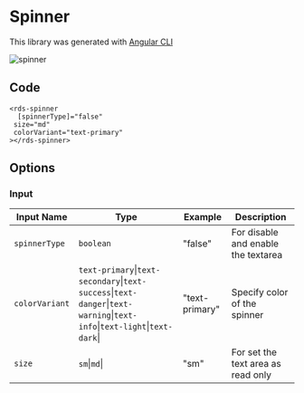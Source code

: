 # Spinner

This library was generated with [Angular CLI](https://github.com/angular/angular-cli)
<p align="left">
<img src="../../assets/spinner.png" alt="spinner"/>
<p/>

## Code

`<rds-spinner`  
`  [spinnerType]="false"`  
 ` size="md"`  
 ` colorVariant="text-primary"`  
`></rds-spinner>`  

## Options
### Input
<!-- prettier-ignore -->
| Input Name                  | Type                             |Example| Description                                                                  |
| --------------------------- | -------------------------------- |------------| ---------------------------------------------------------------------------- |
| `spinnerType`                     | `boolean`                            |"false"|For disable and enable the textarea  |                             |
| `colorVariant`           | `text-primary`\|`text-secondary`\|`text-success`\|`text-danger`\|`text-warning`\|`text-info`\|`text-light`\|`text-dark`\|                              | "text-primary"|Specify color of the spinner|
| `size`                   |  `sm`\|`md`\|                         | "sm"|For set the text area as read only|
